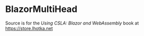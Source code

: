 # BlazorMultiHead

Source is for the _Using CSLA: Blazor and WebAssembly_ book at https://store.lhotka.net
